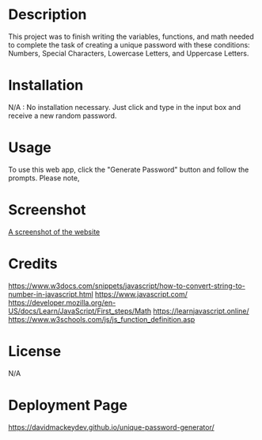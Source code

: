 # Description
This project was to finish writing the variables, functions, and math needed to complete the task of creating a unique password with these conditions: Numbers, Special Characters, Lowercase Letters, and Uppercase Letters.


# Installation
N/A : No installation necessary. Just click and type in the input box and receive a new random password.

# Usage
To use this web app, click the "Generate Password" button and follow the prompts. Please note, 

# Screenshot
[A screenshot of the website](./assets/img/03-javascript-homework-demo.png)

# Credits
https://www.w3docs.com/snippets/javascript/how-to-convert-string-to-number-in-javascript.html
https://www.javascript.com/
https://developer.mozilla.org/en-US/docs/Learn/JavaScript/First_steps/Math
https://learnjavascript.online/
https://www.w3schools.com/js/js_function_definition.asp


# License
N/A

# Deployment Page
https://davidmackeydev.github.io/unique-password-generator/
